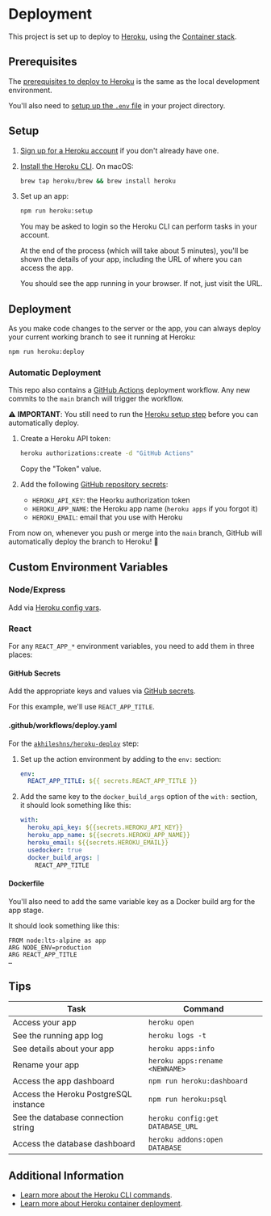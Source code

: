 # Deployment

This project is set up to deploy to [Heroku][], using the [Container stack][].

## Prerequisites

The [prerequisites to deploy to Heroku][prerequisites] is the same as the local
development environment.

You'll also need to [setup up the `.env` file][dotenv] in your project
directory.

## Setup

1. [Sign up for a Heroku account][sign up] if you don't already have one.
1. [Install the Heroku CLI][cli]. On macOS:

   ```sh
   brew tap heroku/brew && brew install heroku
   ```

1. Set up an app:

   ```sh
   npm run heroku:setup
   ```

   You may be asked to login so the Heroku CLI can perform tasks in your
   account.

   At the end of the process (which will take about 5 minutes), you'll be shown
   the details of your app, including the URL of where you can access the app.

   You should see the app running in your browser. If not, just visit the URL.

## Deployment

As you make code changes to the server or the app, you can always deploy your
current working branch to see it running at Heroku:

```sh
npm run heroku:deploy
```

### Automatic Deployment

This repo also contains a [GitHub Actions][] deployment workflow. Any new
commits to the `main` branch will trigger the workflow.

⚠️ **IMPORTANT**: You still need to run the [Heroku setup step](#setup) before
you can automatically deploy.

1. Create a Heroku API token:

   ```sh
   heroku authorizations:create -d "GitHub Actions"
   ```

   Copy the "Token" value.

1. Add the following [GitHub repository secrets][repo-secrets]:
   -  `HEROKU_API_KEY`: the Heorku authorization token
   -  `HEROKU_APP_NAME`: the Heroku app name (`heroku apps` if you forgot it)
   -  `HEROKU_EMAIL`: email that you use with Heroku

From now on, whenever you push or merge into the `main` branch, GitHub will
automatically deploy the branch to Heroku! 🙌

## Custom Environment Variables

### Node/Express

Add via [Heroku config vars][].

### React

For any `REACT_APP_*` environment variables, you need to add them in three places:

#### GitHub Secrets

Add the appropriate keys and values via [GitHub secrets][].

For this example, we'll use `REACT_APP_TITLE`.

#### .github/workflows/deploy.yaml

For the [`akhileshns/heroku-deploy`][github-deploy-heroku] step:

1. Set up the action environment by adding to the `env:` section:

   ```yaml
   env:
     REACT_APP_TITLE: ${{ secrets.REACT_APP_TITLE }}
   ```

1. Add the same key to the `docker_build_args` option of the `with:` section,
   it should look something like this:

   ```yaml
   with:
     heroku_api_key: ${{secrets.HEROKU_API_KEY}}
     heroku_app_name: ${{secrets.HEROKU_APP_NAME}}
     heroku_email: ${{secrets.HEROKU_EMAIL}}
     usedocker: true
     docker_build_args: |
       REACT_APP_TITLE
   ```

#### Dockerfile

You'll also need to add the same variable key as a Docker build arg for the app
stage.

It should look something like this:

```
FROM node:lts-alpine as app
ARG NODE_ENV=production
ARG REACT_APP_TITLE
…
```

## Tips

| Task                                  | Command                          |
| ------------------------------------- | -------------------------------- |
| Access your app                       | `heroku open`                    |
| See the running app log               | `heroku logs -t`                 |
| See details about your app            | `heroku apps:info`               |
| Rename your app                       | `heroku apps:rename <NEWNAME>`   |
| Access the app dashboard              | `npm run heroku:dashboard`       |
| Access the Heroku PostgreSQL instance | `npm run heroku:psql`            |
| See the database connection string    | `heroku config:get DATABASE_URL` |
| Access the database dashboard         | `heroku addons:open DATABASE`    |

## Additional Information

-  [Learn more about the Heroku CLI commands][cli-commands].
-  [Learn more about Heroku container deployment][container-deploy].

[cli-commands]: https://devcenter.heroku.com/articles/heroku-cli-commands
[cli]: https://devcenter.heroku.com/articles/heroku-cli
[container stack]: https://devcenter.heroku.com/articles/stack
[container-deploy]: https://devcenter.heroku.com/articles/build-docker-images-heroku-yml
[dotenv]: ../README.md##set-up-postgres-user-password-and-database-name
[github actions]: https://docs.github.com/en/actions
[github secrets]: https://docs.github.com/en/actions/reference/encrypted-secrets
[github-deploy-heroku]: https://github.com/marketplace/actions/deploy-to-heroku#deploy-with-docker
[heroku config vars]: https://devcenter.heroku.com/articles/config-vars
[heroku]: https://www.heroku.com
[prerequisites]: ../README.md#prerequisites
[repo-secrets]: https://docs.github.com/en/actions/reference/encrypted-secrets#creating-encrypted-secrets-for-a-repository
[sign up]: https://signup.heroku.com
